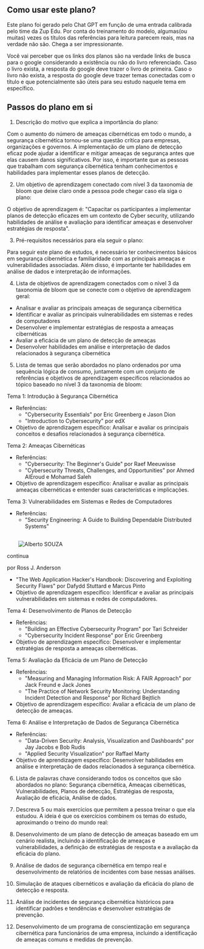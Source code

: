 ## Como usar este plano?

Este plano foi gerado pelo Chat GPT em função de uma entrada calibrada pelo time da Zup Edu. Por conta do treinamento do modelo, algumas(ou muitas) vezes os títulos das referências para leitura parecem reais, mas na verdade não são. Chega a ser impressionante. 

Você vai perceber que os links dos planos são na verdade links de busca para o google considerando a existência ou não do livro referenciado. Caso o livro exista, a resposta do google deve trazer o livro de primeira. Caso o livro não exista, a resposta do google deve trazer temas conectadas com o título e que potencialmente são úteis para seu estudo naquele tema em específico. 

## Passos do plano em si

1.  Descrição do motivo que explica a importância do plano:

Com o aumento do número de ameaças cibernéticas em todo o mundo, a segurança cibernética tornou-se uma questão crítica para empresas, organizações e governos. A implementação de um plano de detecção eficaz pode ajudar a identificar e mitigar ameaças de segurança antes que elas causem danos significativos. Por isso, é importante que as pessoas que trabalham com segurança cibernética tenham conhecimentos e habilidades para implementar esses planos de detecção.

2.  Um objetivo de aprendizagem conectado com nível 3 da taxonomia de bloom que deixe claro onde a pessoa pode chegar caso ela siga o plano:

O objetivo de aprendizagem é: "Capacitar os participantes a implementar planos de detecção eficazes em um contexto de Cyber security, utilizando habilidades de análise e avaliação para identificar ameaças e desenvolver estratégias de resposta".

3.  Pré-requisitos necessários para ela seguir o plano:

Para seguir este plano de estudos, é necessário ter conhecimentos básicos em segurança cibernética e familiaridade com as principais ameaças e vulnerabilidades associadas. Além disso, é importante ter habilidades em análise de dados e interpretação de informações.

4.  Lista de objetivos de aprendizagem conectados com o nível 3 da taxonomia de bloom que se conecte com o objetivo de aprendizagem geral:

*   Analisar e avaliar as principais ameaças de segurança cibernética
*   Identificar e avaliar as principais vulnerabilidades em sistemas e redes de computadores
*   Desenvolver e implementar estratégias de resposta a ameaças cibernéticas
*   Avaliar a eficácia de um plano de detecção de ameaças
*   Desenvolver habilidades em análise e interpretação de dados relacionados à segurança cibernética

5.  Lista de temas que serão abordados no plano ordenados por uma sequência lógica de consumo, juntamente com um conjunto de referências e objetivos de aprendizagem específicos relacionados ao tópico baseado no nível 3 da taxonomia de bloom:

Tema 1: Introdução à Segurança Cibernética

*   Referências:
    *   "Cybersecurity Essentials" por Eric Greenberg e Jason Dion
    *   "Introduction to Cybersecurity" por edX
*   Objetivo de aprendizagem específico: Analisar e avaliar os principais conceitos e desafios relacionados à segurança cibernética.

Tema 2: Ameaças Cibernéticas

*   Referências:
    *   "Cybersecurity: The Beginner's Guide" por Raef Meeuwisse
    *   "Cybersecurity Threats, Challenges, and Opportunities" por Ahmed AlEroud e Mohamad Saleh
*   Objetivo de aprendizagem específico: Analisar e avaliar as principais ameaças cibernéticas e entender suas características e implicações.

Tema 3: Vulnerabilidades em Sistemas e Redes de Computadores

*   Referências:
    *   "Security Engineering: A Guide to Building Dependable Distributed Systems"

![](data:image/svg+xml,%3csvg%20xmlns=%27http://www.w3.org/2000/svg%27%20version=%271.1%27%20width=%2730%27%20height=%2730%27/%3e)![Alberto SOUZA](/_next/image?url=https%3A%2F%2Flh3.googleusercontent.com%2Fa%2FAEdFTp54tSlfFS-8gBnA9N2_VrPAGaLfkaBkj64fqQXqaQ%3Ds96-c&w=64&q=75)

continua

por Ross J. Anderson

*   "The Web Application Hacker's Handbook: Discovering and Exploiting Security Flaws" por Dafydd Stuttard e Marcus Pinto
*   Objetivo de aprendizagem específico: Identificar e avaliar as principais vulnerabilidades em sistemas e redes de computadores.

Tema 4: Desenvolvimento de Planos de Detecção

*   Referências:
    *   "Building an Effective Cybersecurity Program" por Tari Schreider
    *   "Cybersecurity Incident Response" por Eric Greenberg
*   Objetivo de aprendizagem específico: Desenvolver e implementar estratégias de resposta a ameaças cibernéticas.

Tema 5: Avaliação da Eficácia de um Plano de Detecção

*   Referências:
    *   "Measuring and Managing Information Risk: A FAIR Approach" por Jack Freund e Jack Jones
    *   "The Practice of Network Security Monitoring: Understanding Incident Detection and Response" por Richard Bejtlich
*   Objetivo de aprendizagem específico: Avaliar a eficácia de um plano de detecção de ameaças.

Tema 6: Análise e Interpretação de Dados de Segurança Cibernética

*   Referências:
    *   "Data-Driven Security: Analysis, Visualization and Dashboards" por Jay Jacobs e Bob Rudis
    *   "Applied Security Visualization" por Raffael Marty
*   Objetivo de aprendizagem específico: Desenvolver habilidades em análise e interpretação de dados relacionados à segurança cibernética.

6.  Lista de palavras chave considerando todos os conceitos que são abordados no plano: Segurança cibernética, Ameaças cibernéticas, Vulnerabilidades, Planos de detecção, Estratégias de resposta, Avaliação de eficácia, Análise de dados.
    
7.  Descreva 5 ou mais exercícios que permitem a pessoa treinar o que ela estudou. A ideia é que os exercícios combinem os temas do estudo, aproximando o treino do mundo real:
    
8.  Desenvolvimento de um plano de detecção de ameaças baseado em um cenário realista, incluindo a identificação de ameaças e vulnerabilidades, a definição de estratégias de resposta e a avaliação da eficácia do plano.
    
9.  Análise de dados de segurança cibernética em tempo real e desenvolvimento de relatórios de incidentes com base nessas análises.
    
10.  Simulação de ataques cibernéticos e avaliação da eficácia do plano de detecção e resposta.
    
11.  Análise de incidentes de segurança cibernética históricos para identificar padrões e tendências e desenvolver estratégias de prevenção.
    
12.  Desenvolvimento de um programa de conscientização em segurança cibernética para funcionários de uma empresa, incluindo a identificação de ameaças comuns e medidas de prevenção.
